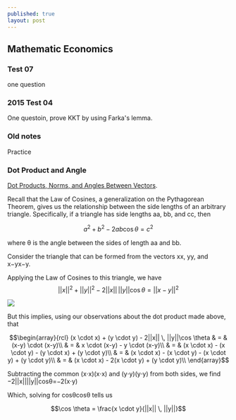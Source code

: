 ```yaml
---
published: true
layout: post
---
```

## Mathematic Economics

###  Test 07

one question

### 2015 Test 04

One questoin, prove KKT by using Farka's lemma.

### Old notes

Practice 

### Dot Product and Angle

[Dot Products, Norms, and Angles Between Vectors](http://www.oxfordmathcenter.com/drupal7/node/168). 


Recall that the Law of Cosines, a generalization on the Pythagorean Theorem, gives us the relationship between the side lengths of an arbitrary triangle. Specifically, if a triangle has side lengths aa, bb, and cc, then

$$a^2 + b^2 - 2ab\cos \theta = c^2$$

where θ is the angle between the sides of length aa and bb.

Consider the triangle that can be formed from the vectors xx, yy, and x−yx−y.


Applying the Law of Cosines to this triangle, we have
$$||x||^2 +||y||^2 - 2||x|| \, ||y||\cos \theta = ||x-y||^2$$


![](http://www.oxfordmathcenter.com/images/notes/168-00.png)

But this implies, using our observations about the dot product made above, that

$$\begin{array}{rcl}
(x \cdot x) + (y \cdot y) - 2||x|| \, ||y||\cos \theta & = & (x-y) \cdot (x-y)\\
& = & x \cdot (x-y) - y \cdot (x-y)\\
& = & (x \cdot x) - (x \cdot y) - (y \cdot x) + (y \cdot y)\\
& = & (x \cdot x) - (x \cdot y) - (x \cdot y) + (y \cdot y)\\
& = & (x \cdot x) - 2(x \cdot y) + (y \cdot y)\\
\end{array}$$

Subtracting the common (x⋅x)(x⋅x) and (y⋅y)(y⋅y) from both sides, we find
−2||x||||y||cosθ=−2(x⋅y)

Which, solving for cosθcos⁡θ tells us


$$\cos \theta = \frac{x \cdot y}{||x|| \, ||y||}$$
